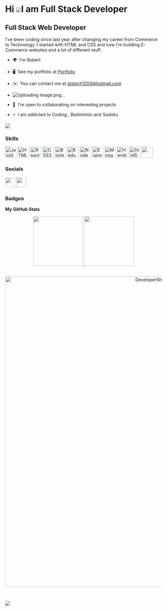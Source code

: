 Hi ![](https://user-images.githubusercontent.com/18350557/176309783-0785949b-9127-417c-8b55-ab5a4333674e.gif)I am Full Stack Developer
======================================================================================================================================

Full Stack Web Developer
------------------------

I've been coding since last year after changing my career from Commerce to Technology. I started with HTML and CSS and now I'm building E-Commerce websites and a lot of different stuff.

* 🌍  I'm Robert
* 🖥️  See my portfolio at <a href="https://rmonet.github.io" target="_blank">Portfolio</a>
* ✉️  You can contact me at [gistech1203@hotmail.com](mailto:gistech1203@hotmail.com)
* ![Uploading image.png…]()

* 🤝  I'm open to collaborating on interesting projects
* ⚡  I am addicted to Coding , Badminton and Sudoku

<a href="https://www.github.com/rmonet1203" target="_blank" rel="noreferrer"><img
src="https://img.shields.io/github/followers/rmonet1203?logo=github&style=for-the-badge&color=0891b2&labelColor=1c1917" /></a>

### Skills


<p align="left">
<a href="https://developer.mozilla.org/en-US/docs/Web/JavaScript" target="_blank" rel="noreferrer"><img src="https://raw.githubusercontent.com/danielcranney/readme-generator/main/public/icons/skills/javascript-colored.svg" width="36" height="36" alt="JavaScript" /></a>
<!-- <a href="https://www.typescriptlang.org/" target="_blank" rel="noreferrer"><img src="https://raw.githubusercontent.com/danielcranney/readme-generator/main/public/icons/skills/typescript-colored.svg" width="36" height="36" alt="TypeScript" /></a> -->
<a href="https://developer.mozilla.org/en-US/docs/Glossary/HTML5" target="_blank" rel="noreferrer"><img src="https://raw.githubusercontent.com/danielcranney/readme-generator/main/public/icons/skills/html5-colored.svg" width="36" height="36" alt="HTML5" /></a>
<a href="https://reactjs.org/" target="_blank" rel="noreferrer"><img src="https://raw.githubusercontent.com/danielcranney/readme-generator/main/public/icons/skills/react-colored.svg" width="36" height="36" alt="React" /></a>
<a href="https://www.w3.org/TR/CSS/#css" target="_blank" rel="noreferrer"><img src="https://raw.githubusercontent.com/danielcranney/readme-generator/main/public/icons/skills/css3-colored.svg" width="36" height="36" alt="CSS3" /></a>
<a href="https://getbootstrap.com/" target="_blank" rel="noreferrer"><img src="https://raw.githubusercontent.com/danielcranney/readme-generator/main/public/icons/skills/bootstrap-colored.svg" width="36" height="36" alt="Bootstrap" /></a>
<a href="https://redux.js.org/" target="_blank" rel="noreferrer"><img src="https://raw.githubusercontent.com/danielcranney/readme-generator/main/public/icons/skills/redux-colored.svg" width="36" height="36" alt="Redux" /></a>
<a href="https://nodejs.org/en/" target="_blank" rel="noreferrer"><img src="https://raw.githubusercontent.com/danielcranney/readme-generator/main/public/icons/skills/nodejs-colored.svg" width="36" height="36" alt="NodeJS" /></a>
<a href="https://expressjs.com/" target="_blank" rel="noreferrer"><img src="https://raw.githubusercontent.com/danielcranney/readme-generator/main/public/icons/skills/express-colored-dark.svg" width="36" height="36" alt="Express" /></a>
<a href="https://www.mongodb.com/" target="_blank" rel="noreferrer"><img src="https://raw.githubusercontent.com/danielcranney/readme-generator/main/public/icons/skills/mongodb-colored.svg" width="36" height="36" alt="MongoDB" /></a>
<a href="https://www.heroku.com/" target="_blank" rel="noreferrer"><img src="https://raw.githubusercontent.com/danielcranney/readme-generator/main/public/icons/skills/heroku-colored.svg" width="36" height="36" alt="Heroku" /></a>
<img
      src="https://pbs.twimg.com/profile_images/1244925541448286208/rzylUjaf_400x400.jpg"
      alt="html5" width="36" height="36" />     
 <img
      src="https://authy.com/wp-content/uploads/npm-logo.png"
      width="36" height="36" />
</p>


### Socials

<p align="left"> <a href="https://codesandbox.io/u/kapoorshubham483" target="_blank" rel="noreferrer"><img src="https://raw.githubusercontent.com/danielcranney/readme-generator/main/public/icons/socials/codesandbox-dark.svg" width="32" height="32" /></a> <a href="https://www.github.com/rmonet1203" target="_blank" rel="noreferrer"><img src="https://raw.githubusercontent.com/danielcranney/readme-generator/main/public/icons/socials/github-dark.svg" width="32" height="32" /></a> </p>

### Badges

<b>My GitHub Stats</b>

<div align="center">

<a href="https://github.com/rmonet1203">

<img height="160em" src="https://github-readme-stats-eight-theta.vercel.app/api?username=DeveloperShubhamKapoor&show_icons=true&theme=algolia&include_all_commits=true&count_private=true"/>

<img height="160em" src="https://github-readme-stats-eight-theta.vercel.app/api/top-langs/?username=DeveloperShubhamKapoor&layout=compact&langs_count=5&theme=algolia"/>

</a>
</div>
<br>
<p align="center"> <a href="https://github.com/ryo-ma/github-profile-trophy"><img width="1000px" src="https://github-profile-trophy.vercel.app/?username=DeveloperShubhamKapoor" alt="DeveloperShubhamKapoor" /></a> </p>
<br>

<!-- <p><img align="center" src="https://github-readme-stats.vercel.app/api?username=123bhagesh&show_icons=true&locale=en&bg_color=0d1117&text_color=ffffff&repo=convoychat"
    alt="adam-pw" /></p> -->

<a href="http://www.github.com/DeveloperShubhamKapoor"><img src="https://github-readme-streak-stats.herokuapp.com/?user=DeveloperShubhamKapoor&stroke=ffffff&background=1c1917&ring=0891b2&fire=0891b2&currStreakNum=ffffff&currStreakLabel=0891b2&sideNums=ffffff&sideLabels=ffffff&dates=ffffff&hide_border=true" /></a>

<!-- <a href="http://www.github.com/DeveloperShubhamKapoor"><img src="https://activity-graph.herokuapp.com/graph?username=DeveloperShubhamKapoor&bg_color=1c1917&color=ffffff&line=0891b2&point=ffffff&area_color=1c1917&area=true&hide_border=true&custom_title=GitHub%20Commits%20Graph" alt="GitHub Commits Graph" /></a> -->

<!-- <a href="https://github.com/DeveloperShubhamKapoor" align="left"><img src="https://github-readme-stats.vercel.app/api/top-langs/?username=DeveloperShubhamKapoor&langs_count=10&title_color=0891b2&text_color=ffffff&icon_color=0891b2&bg_color=1c1917&hide_border=true&locale=en&custom_title=Top%20%Languages" alt="Top Languages" /></a> -->
